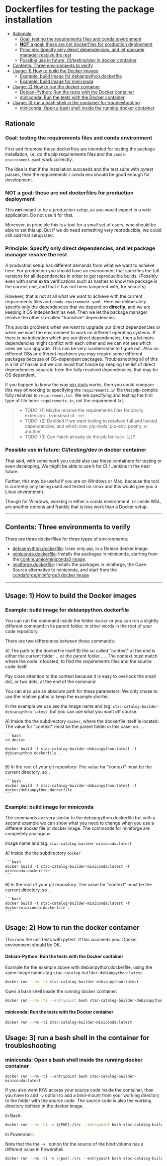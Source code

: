 # Dockerfiles for testing the package installation

- [Rationale](#rationale)
  - [Goal: testing the requirements files and conda environment](#goal-testing-the-requirements-files-and-conda-environment)
  - [**NOT** a goal: these are not dockerfiles for production deployment](#not-a-goal-these-are-not-dockerfiles-for-production-deployment)
  - [Principle: Specify only direct dependencies, and let package manager resolve the rest](#principle-specify-only-direct-dependencies-and-let-package-manager-resolve-the-rest)
  - [Possible use in future: CI/testing/dev in docker container](#possible-use-in-future-citestingdev-in-docker-container)
- [Contents: Three environments to verify](#contents-three-environments-to-verify)
- [Usage: 1) How to build the Docker images](#usage-1-how-to-build-the-docker-images)
  - [Example: build image for debianpython.dockerfile](#example-build-image-for-debianpythondockerfile)
  - [Example: build image for miniconda](#example-build-image-for-miniconda)
- [Usage: 2) How to run the docker container](#usage-2-how-to-run-the-docker-container)
    - [Debian-Python: Run the tests with the Docker container](#debian-python-run-the-tests-with-the-docker-container)
    - [miniconda: Run the tests with the Docker container](#miniconda-run-the-tests-with-the-docker-container)
- [Usage: 3) run a bash shell in the container for troubleshooting](#usage-3-run-a-bash-shell-in-the-container-for-troubleshooting)
  - [miniconda: Open a bash shell inside the running docker container](#miniconda-open-a-bash-shell-inside-the-running-docker-container)


## Rationale

### Goal: testing the requirements files and conda environment

First and foremost these dockerfiles are intended for testing the package installation, i.e.
do the pip requirements files and the `conda-environment.yaml` work correctly.

The idea is that if the installation succeeds and the test suite with pytest passes, then the requirements / conda env should be good enough for development.

### **NOT** a goal: these are not dockerfiles for production deployment

This **not** meant to be a production setup, as you would expect in a web application. Do not use it for that.

Moreover, in principle this is a tool for a small set of users, who should be able to set this up. But if we do need something very reproducible, we could still add that setup later.

### Principle: Specify only direct dependencies, and let package manager resolve the rest

A production setup has different demands from what we want to achieve here. For production you should have  an environment that specifies the full versions for all dependencies in order to get reproducible builds. (Possibly even with some extra verifications such as hashes to know the package is the correct one, and that it has not been tampered with, for security)

However, that is not at all what we want to achieve with the current requirements files and `conda-environment.yaml`. Here we deliberately specify only the dependencies that we depend on **directly**, and we are keeping it OS independent as well.
Then we let the package manager resolve the other so-called "transitive" dependencies.

This avoids problems when we want to upgrade our direct dependencies or when we want the environment to work on different operating systems. If there is no indication which are our direct dependencies, then a lot more dependencies might conflict with each other and we can not see which ones we can upgrade.
This can be very cumbersome to figure out. Also on different OSs or different machines you may require some different packages because of OS-dependent packages. Troubleshooting all of this is a lot of hassle but we can avoid that hassle by keeping the list of direct dependencies separate from the fully resolved dependencies, that may be OS dependent.

If you happen to know the way [pip-tools](https://pip-tools.readthedocs.io/en/latest/) works, then you could compare this way of working to specifying the `requirements.in` file that pip-compile fully resolves to `requirement.txt`. We are specifying and testing the first type of file here: `requirements.in`, not the requirement.txt.

> - TODO: (1) Maybe rename the requirements files for clarity: extension `.in` instead of `.txt`
> - TODO: (2) Decided if we want tooling to resolved full and locked dependencies, and which one: pip-tools, pip-env, poetry, or another,
> - TODO: (3) Can Hatch already do the job for `todo (2)`?

### Possible use in future: CI/testing/dev in docker container

That said, with some work you could also use these containers for testing or even developing.
We might be able to use it for CI / Jenkins in the near future.

Further, this may be useful if you are on Windows or Mac, because the tool is currently only being used and tested on Linux and this would give you a Linux environment.

Though for Windows, working in either a conda environment, or inside WSL, are another options and frankly that is less work than a Docker setup.

---

## Contents: Three environments to verify

There are three dockerfiles for three types of environments:

- [debianpython.dockerfile](debianpython.dockerfile): Uses only pip, in a Debian docker image.
- [miniconda.dockerfile](miniconda.dockerfile): Installs the packages in miniconda, starting from the [continuumio/miniconda3 image](https://hub.docker.com/r/continuumio/miniconda3).
- [miniforge.dockerfile](miniforge.dockerfile): Installs the packages in miniforge, the Open Source alternative to miniconda, and start from the [condaforge/miniforge3 docker image](https://hub.docker.com/r/condaforge/miniforge3)

---

## Usage: 1) How to build the Docker images

### Example: build image for debianpython.dockerfile

You can run the command inside the folder `docker` or you can run a slightly
different command in its parent folder, in other words in the root of your code repository.

There are two differences between those commands:

A) The path to the dockerfile itself
B) the so called "context" at the end is either the current folder `.`, or the parent folder `..`. The context must match where the code is located, to find the requirements files and the source code itself.

Pay close attention to the context because it is easy to overlook the small dot, or two dots, at the end of the command.

You can also use an absolute path for these parameters. We only chose to use the relative paths to keep the example shorter.

In the example we use ase the image name and tag: `stac-catalog-builder-debianpython:latest`, but you can use what you want off course.

A) Inside the the subdirectory `docker`, where the dockerfile itself is located:
    The value for "context" must be the parent folder in this case: so .. .

    ```bash
    cd docker

    docker build -t stac-catalog-builder-debianpython:latest -f debianpython.dockerfile ..
    ```


B) In the root of your git repository:
    The value for "context" must be the current directory, so `.`

    ```bash
    docker build -t stac-catalog-builder-debianpython:latest -f docker/debianpython.dockerfile .
    ```

###  Example: build image for miniconda

The commands are very similar to the debianpython.dockerfile but with a second example we can show what you need to change when you use a different docker file or docker image. The commands for miniforge are completely analogous.

Image name and tag: `stac-catalog-builder-miniconda:latest`

A) Inside the the subdirectory `docker`

    ```bash
    docker build -t stac-catalog-builder-miniconda:latest -f miniconda.dockerfile ..
    ```


B) In the root of your git repository:
    The value for "context" must be the current directory, so `.`

    ```bash
    docker build -t stac-catalog-builder-miniconda:latest -f docker/miniconda.dockerfile .
    ```

## Usage: 2) How to run the docker container

This runs the unit tests with pytest. If this succeeds your Docker environment should be OK.

#### Debian-Python: Run the tests with the Docker container

Example for the example above with debianpython.dockerfile, using the same image name+tag
`stac-catalog-builder-debianpython:latest`.

```bash
docker run --rm -ti stac-catalog-builder-debianpython:latest
```

Open a bash shell inside the running docker container:

```bash
docker run --rm -ti --entrypoint bash stac-catalog-builder-debianpython:latest
```

#### miniconda: Run the tests with the Docker container

```shell
docker run --rm -ti stac-catalog-builder-miniconda:latest
```

## Usage: 3) run a bash shell in the container for troubleshooting

### miniconda: Open a bash shell inside the running docker container

```shell
docker run --rm -ti --entrypoint bash stac-catalog-builder-miniconda:latest
```

If you also want R/W access your source code inside the container, then you have to add `-v` option to add a bind-mount from your working directory to the folder with the source code. The source code is also the working directory defined in the docker image.

In Bash:

```bash
docker run --rm -ti -v ${PWD}:/src --entrypoint bash stac-catalog-builder-miniconda:latest
```

In Powershell:

Note that the the `-v ` option for the source of the bind volume has a different value in Powershell.

```powershell
docker run --rm -ti -v ${pwd}:/src --entrypoint bash stac-catalog-builder-miniconda:latest
```
